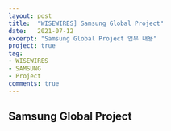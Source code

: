 ```yaml
---
layout: post
title:  "WISEWIRES] Samsung Global Project"
date:   2021-07-12
excerpt: "Samsung Global Project 업무 내용"
project: true
tag:
- WISEWIRES
- SAMSUNG 
- Project
comments: true
---
```


## Samsung Global Project
